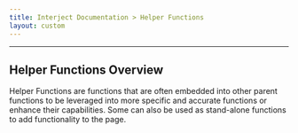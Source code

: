 ```yaml
---
title: Interject Documentation > Helper Functions
layout: custom
---
```

* * *

## **Helper Functions Overview**


Helper Functions are functions that are often embedded into other parent functions to be leveraged into more specific and accurate functions or enhance their capabilities. Some can also be used as stand-alone functions to add functionality to the page.